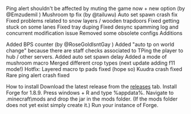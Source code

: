Ping alert shouldn't be affected by muting the game now + new option (by @Emzudemil )
Mushroom tp fix (by @tailuwu)
Auto set spawn crash fix
Fixed problems related to snow layers / wooden trapdoors
Fixed getting stuck on some lanes
Fixed tray duping
Fixed desync spamming log and concurrent modification issue
Removed some obsolete configs
Additions

Added BPS counter (by @RoseGoldIsntGay )
Added "auto tp on world change" because there are staff checks associated to TPing the player to hub / other servers.
Added auto set spawn delay
Added a mode of mushroom macro
Merged different crop types (next update adding f11 mode!)
Hotfix:
Layered macro tp pads fixed (hope so)
Kuudra crash fixed
Rare ping alert crash fixed

How to install
Download the latest release from the [releases](https://github.com/HomelessCorey/Farm-Helper/releases/tag/hypixel) tab.
Install Forge for 1.8.9.
Press windows + R and type %appdata%.
Navigate to .minecraft\mods and drop the jar in the mods folder. (If the mods folder does not yet exist simply create it.)
Run your instance of Forge.
